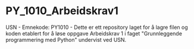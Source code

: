 # PY_1010_Arbeidskrav1
USN - Emnekode: PY1010  - Dette er ett repository laget for å lagre filen og koden etablert for å løse oppgave Arbeidskrav 1 i faget "Grunnleggende programmering med Python" undervist ved USN.

